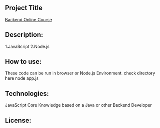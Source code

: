 ## Project Title
[Backend Online Course](https://www.codecademy.com/paths/back-end-engineer-career-path/tracks/becp-22-portfolio-project-mixed-messages/modules/becp-22-mixed-messages/kanban_projects/mixed-messages) 
## Description: 
1.JavaScript
2.Node.js

## How to use: 
These code can be run in browser or Node.js Environment.
check directory  here
node app.js

## Technologies:
JavaScript Core Knowledge based on a Java or other Backend Developer

## License: 
